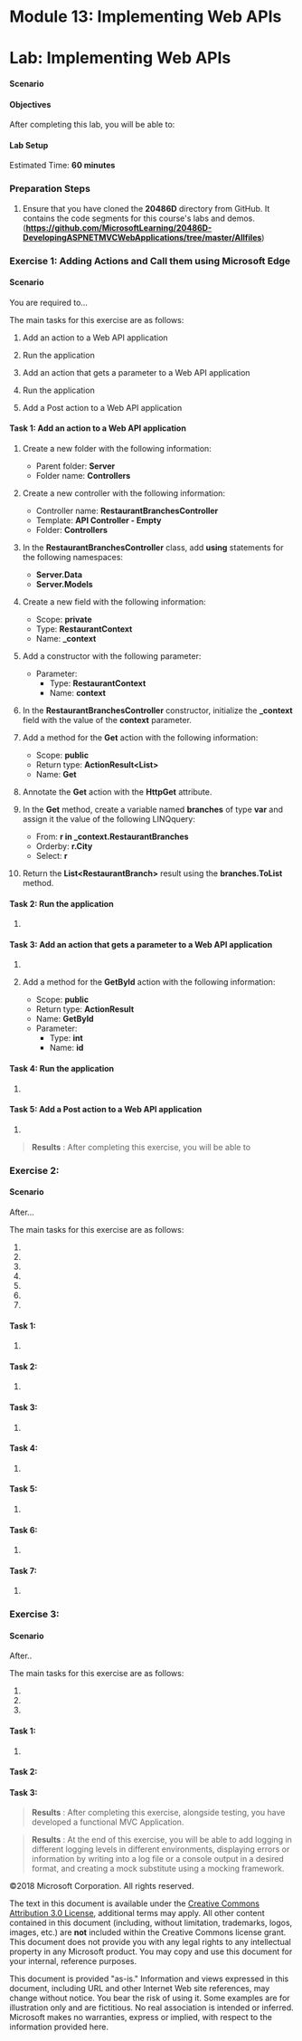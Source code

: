 # Module 13: Implementing Web APIs

# Lab: Implementing Web APIs

#### Scenario



#### Objectives

After completing this lab, you will be able to:


#### Lab Setup

Estimated Time: **60 minutes**

### Preparation Steps

1.	Ensure that you have cloned the **20486D** directory from GitHub. It contains the code segments for this course's labs and demos. (**https://github.com/MicrosoftLearning/20486D-DevelopingASPNETMVCWebApplications/tree/master/Allfiles**)

### Exercise 1: Adding Actions and Call them using Microsoft Edge

#### Scenario

You are required to...

The main tasks for this exercise are as follows:

1.	Add an action to a Web API application

2.	Run the application

3.	Add an action that gets a parameter to a Web API application

4.	Run the application

5.	Add a Post action to a Web API application


#### Task 1: Add an action to a Web API application

1. Create a new folder with the following information:

   - Parent folder: **Server**
   - Folder name: **Controllers**
   
2. Create a new controller with the following information:
   - Controller name: **RestaurantBranchesController**
   - Template: **API Controller - Empty**
   - Folder: **Controllers**
   
3. In the **RestaurantBranchesController** class, add **using** statements for the following namespaces:
   - **Server.Data**
   - **Server.Models**

4. Create a new field with the following information:
   - Scope: **private**
   - Type: **RestaurantContext**
   - Name: **_context**

5.  Add a constructor with the following parameter:
    - Parameter: 
        - Type: **RestaurantContext** 
        - Name: **context**

6. In the **RestaurantBranchesController** constructor, initialize the **_context** field with the value of the **context** parameter.

7. Add a method for the **Get** action with the following information:
   - Scope: **public**
   - Return type: **ActionResult<List<RestaurantBranch>>**
   - Name: **Get**

8. Annotate the **Get** action with the **HttpGet** attribute.

9. In the **Get** method, create a variable named **branches** of type **var** and assign it the value of the following LINQquery:

   - From: **r in _context.RestaurantBranches**
   - Orderby: **r.City**
   - Select: **r**
   
10. Return the **List&lt;RestaurantBranch&gt;** result using the **branches.ToList** method. 


#### Task 2: Run the application

1. 

#### Task 3: Add an action that gets a parameter to a Web API application

1. 

7. Add a method for the **GetById** action with the following information:
   - Scope: **public**
   - Return type: **ActionResult<OrderTable>**
   - Name: **GetById**
   - Parameter: 
        - Type: **int** 
        - Name: **id**

#### Task 4: Run the application

1. 

#### Task 5: Add a Post action to a Web API application

1. 

>**Results** : After completing this exercise, you will be able to

### Exercise 2: 

#### Scenario

After...

The main tasks for this exercise are as follows:

1.	

2.	

3.	

4.

5.	

6.	

7.

#### Task 1: 

1. 

#### Task 2: 

1. 

#### Task 3: 

1. 

#### Task 4: 

1. 

#### Task 5: 
1. 

#### Task 6: 
1. 

#### Task 7: 

1. 

### Exercise 3: 

#### Scenario

After..

The main tasks for this exercise are as follows:

1.	

2.

3.	

#### Task 1: 

1. 

#### Task 2: 


#### Task 3: 


>**Results** : After completing this exercise, alongside testing, you have developed a functional MVC Application.

>**Results** :  At the end of this exercise, you will be able to add logging in different logging levels in different environments, displaying errors or information by writing into a log file or a console output in a desired format, and creating a mock substitute using a mocking framework.

©2018 Microsoft Corporation. All rights reserved.

The text in this document is available under the  [Creative Commons Attribution 3.0 License](https://creativecommons.org/licenses/by/3.0/legalcode), additional terms may apply. All other content contained in this document (including, without limitation, trademarks, logos, images, etc.) are  **not**  included within the Creative Commons license grant. This document does not provide you with any legal rights to any intellectual property in any Microsoft product. You may copy and use this document for your internal, reference purposes.

This document is provided &quot;as-is.&quot; Information and views expressed in this document, including URL and other Internet Web site references, may change without notice. You bear the risk of using it. Some examples are for illustration only and are fictitious. No real association is intended or inferred. Microsoft makes no warranties, express or implied, with respect to the information provided here.
